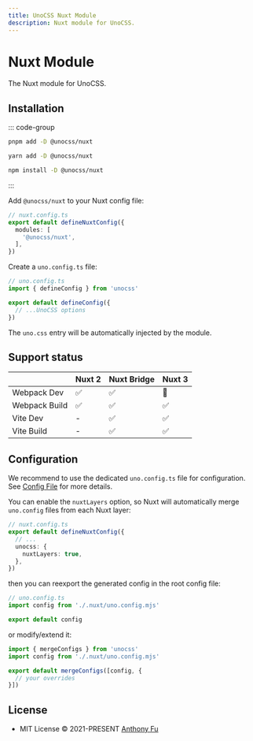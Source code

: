 ```yaml
---
title: UnoCSS Nuxt Module
description: Nuxt module for UnoCSS.
---
```


# Nuxt Module

The Nuxt module for UnoCSS.

## Installation

::: code-group
  ```bash [pnpm]
  pnpm add -D @unocss/nuxt
  ```
  ```bash [yarn]
  yarn add -D @unocss/nuxt
  ```
  ```bash [npm]
  npm install -D @unocss/nuxt
  ```
:::

Add `@unocss/nuxt` to your Nuxt config file:

```ts
// nuxt.config.ts
export default defineNuxtConfig({
  modules: [
    '@unocss/nuxt',
  ],
})
```

Create a `uno.config.ts` file:

```ts
// uno.config.ts
import { defineConfig } from 'unocss'

export default defineConfig({
  // ...UnoCSS options
})
```

The `uno.css` entry will be automatically injected by the module.

## Support status

| | Nuxt 2 | Nuxt Bridge | Nuxt 3 |
| --- | :-- | :-- | :-- |
| Webpack Dev | ✅ | ✅ | 🚧 |
| Webpack Build | ✅ | ✅ | ✅ |
| Vite Dev | - | ✅ | ✅ |
| Vite Build | - | ✅ | ✅ |

## Configuration

We recommend to use the dedicated `uno.config.ts` file for configuration. See [Config File](/guide/config-file) for more details.

You can enable the `nuxtLayers` option, so Nuxt will automatically merge `uno.config` files from each Nuxt layer:

```ts
// nuxt.config.ts
export default defineNuxtConfig({
  // ...
  unocss: {
    nuxtLayers: true,
  },
})
```

then you can reexport the generated config in the root config file:

```ts
// uno.config.ts
import config from './.nuxt/uno.config.mjs'

export default config
```

or modify/extend it:

```ts
import { mergeConfigs } from 'unocss'
import config from './.nuxt/uno.config.mjs'

export default mergeConfigs([config, {
  // your overrides
}])
```

## License

- MIT License &copy; 2021-PRESENT [Anthony Fu](https://github.com/antfu)
